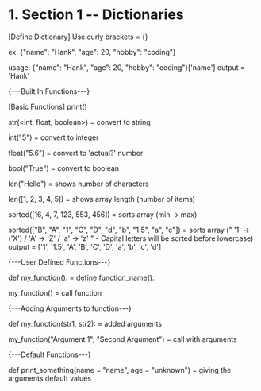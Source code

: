 # 1. Section 1 -- Dictionaries

[Define Dictionary]
Use curly brackets = {}

ex.
  {"name": "Hank", "age": 20, "hobby": "coding"}

usage.
  {"name": "Hank", "age": 20, "hobby": "coding"}['name']
  output = 'Hank'

{---Built In Functions---}

[Basic Functions]
print()

str(<int, float, boolean>) = convert to string

int("5") = convert to integer

float("5.6") = convert to 'actual?' number

bool("True") = convert to boolean

len("Hello") = shows number of characters

len([1, 2, 3, 4, 5]) = shows array length (number of items)

sorted([16, 4, 7, 123, 553, 456]) = sorts array (min -> max)

sorted(["B", "A", "1", "C", "D", "d", "b", "1.5", "a", "c"]) = sorts array (" '1' -> ('X') / 'A' -> 'Z' / 'a' -> 'z' " - Capital letters will be sorted before lowercase)
output = ['1', '1.5', 'A', 'B', 'C', 'D', 'a', 'b', 'c', 'd']

{---User Defined Functions---}

def my_function(): = define function_name():

my_function() = call function

{---Adding Arguments to function---}

def my_function(str1, str2): = added arguments

my_function("Argument 1", "Second Argument") = call with arguments

{---Default Functions---}

def print_something(name = "name", age = "unknown") = giving the arguments default values
